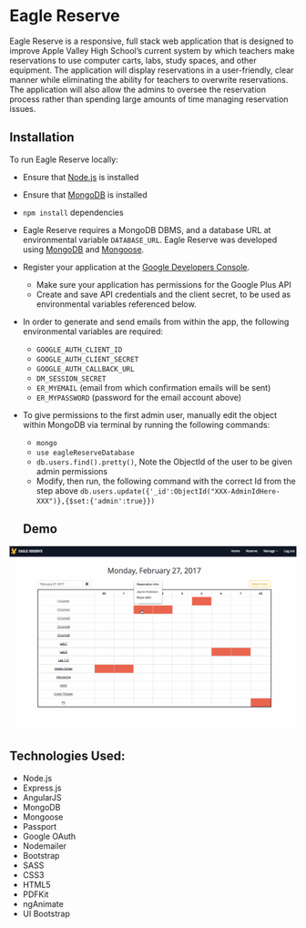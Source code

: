 # Eagle Reserve
Eagle Reserve is a responsive, full stack web application that is designed to improve Apple Valley High School’s current system by which teachers make reservations to use computer carts, labs, study spaces, and other equipment. The application will display reservations in a user-friendly, clear manner while eliminating the ability for teachers to overwrite reservations. The application will also allow the admins to oversee the reservation process rather than spending large amounts of time managing reservation issues.

## Installation
To run Eagle Reserve locally:

* Ensure that [Node.js](https://nodejs.org/en/) is installed
* Ensure that [MongoDB](https://www.mongodb.com/) is installed
* `npm install` dependencies
* Eagle Reserve requires a MongoDB DBMS, and a database URL at environmental variable `DATABASE_URL`. Eagle Reserve was developed using [MongoDB](https://www.mongodb.com/) and [Mongoose](http://mongoosejs.com/).
* Register your application at the [Google Developers Console](https://console.developers.google.com).
  * Make sure your application has permissions for the Google Plus API
  * Create and save API credentials and the client secret, to be used as environmental variables referenced below.
* In order to generate and send emails from within the app, the following environmental variables are required:
  * `GOOGLE_AUTH_CLIENT_ID`
  * `GOOGLE_AUTH_CLIENT_SECRET`
  * `GOOGLE_AUTH_CALLBACK_URL`
  * `DM_SESSION_SECRET`
  * `ER_MYEMAIL` (email from which confirmation emails will be sent)
  * `ER_MYPASSWORD` (password for the email account above)
* To give permissions to the first admin user, manually edit the object within MongoDB via terminal by running the following commands:
  * `mongo`
  * `use eagleReserveDatabase`
  * `db.users.find().pretty()`, Note the ObjectId of the user to be given admin permissions
  * Modify, then run, the following command with the correct Id from the step above `db.users.update({'_id':ObjectId("XXX-AdminIdHere-XXX")},{$set:{'admin':true}})`


  ## Demo

<p align="center">
  <img src="public/images/demo.gif?raw=true" alt="ERD"/>
</p>

  ## Technologies Used:
  
  * Node.js
  * Express.js
  * AngularJS
  * MongoDB
  * Mongoose
  * Passport
  * Google OAuth
  * Nodemailer
  * Bootstrap
  * SASS
  * CSS3
  * HTML5
  * PDFKit
  * ngAnimate
  * UI Bootstrap
